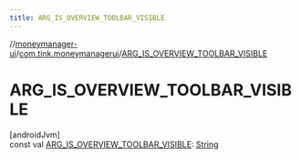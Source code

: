```yaml
---
title: ARG_IS_OVERVIEW_TOOLBAR_VISIBLE
---
```

//[moneymanager-ui](../../index.html)/[com.tink.moneymanagerui](index.html)/[ARG_IS_OVERVIEW_TOOLBAR_VISIBLE](-a-r-g_-i-s_-o-v-e-r-v-i-e-w_-t-o-o-l-b-a-r_-v-i-s-i-b-l-e.html)



# ARG_IS_OVERVIEW_TOOLBAR_VISIBLE



[androidJvm]\
const val [ARG_IS_OVERVIEW_TOOLBAR_VISIBLE](-a-r-g_-i-s_-o-v-e-r-v-i-e-w_-t-o-o-l-b-a-r_-v-i-s-i-b-l-e.html): [String](https://kotlinlang.org/api/latest/jvm/stdlib/kotlin/-string/index.html)




